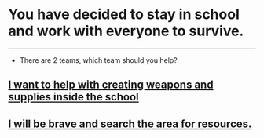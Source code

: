 # You have decided to stay in school and work with everyone to survive.

---
* There are 2 teams, which team should you help?

## [I want to help with creating weapons and supplies inside the school](create-weapon.md)

## [I will be brave and search the area for resources.](explore.md)